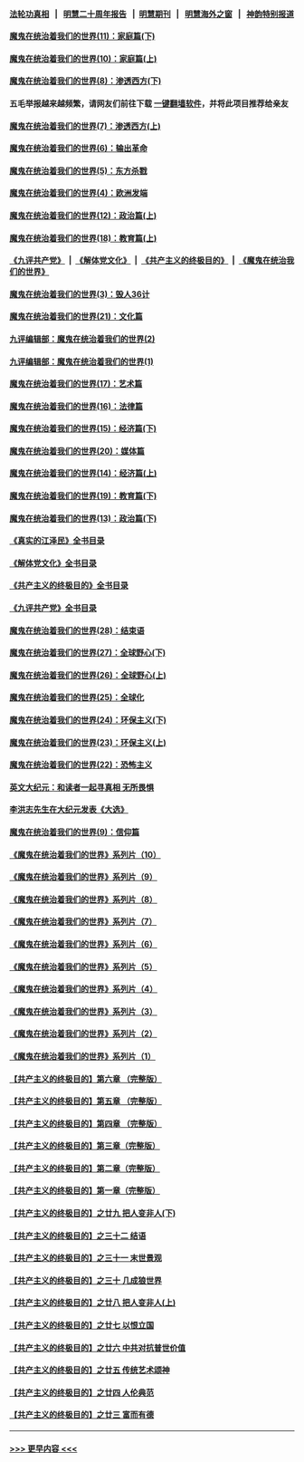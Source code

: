 #### [法轮功真相](https://github.com/gfw-breaker/truth/blob/master/README.md?t=0) &nbsp;&nbsp;|&nbsp;&nbsp; [明慧二十周年报告](https://github.com/gfw-breaker/mh-reports/blob/master/README.md?t=0) &nbsp;&nbsp;|&nbsp;&nbsp;[明慧期刊](https://github.com/gfw-breaker/mh-qikan) &nbsp;&nbsp;|&nbsp;&nbsp; [明慧海外之窗](https://github.com/gfw-breaker/mh-news/blob/master/README.md?t=0) &nbsp;&nbsp;|&nbsp;&nbsp; [神韵特别报道](https://github.com/gfw-breaker/mh-news/blob/master/shenyun.md?t=0)
#### [魔鬼在统治着我们的世界(11)：家庭篇(下)](../pages/nsc422/n10440961.md?t=12180501) 
#### [魔鬼在统治着我们的世界(10)：家庭篇(上)](../pages/nsc422/n10435448.md?t=12180501) 
#### [魔鬼在统治着我们的世界(8)：渗透西方(下)](../pages/nsc422/n10429603.md?t=12180501) 
#### 五毛举报越来越频繁，请网友们前往下载 [一键翻墙软件](https://github.com/gfw-breaker/ssr-accounts)，并将此项目推荐给亲友
#### [魔鬼在统治着我们的世界(7)：渗透西方(上)](../pages/nsc422/n10426013.md?t=12180501) 
#### [魔鬼在统治着我们的世界(6)：输出革命](../pages/nsc422/n10421536.md?t=12180501) 
#### [魔鬼在统治着我们的世界(5)：东方杀戮](../pages/nsc422/n10417707.md?t=12180501) 
#### [魔鬼在统治着我们的世界(4)：欧洲发端](../pages/nsc422/n10414890.md?t=12180501) 
#### [魔鬼在统治着我们的世界(12)：政治篇(上)](../pages/nsc422/n10444576.md?t=12180501) 
#### [魔鬼在统治着我们的世界(18)：教育篇(上)](../pages/nsc422/n10526970.md?t=12180501) 
#### [《九评共产党》](https://github.com/begood0513/9ping.md/blob/master/README.md) &nbsp;|&nbsp; [《解体党文化》](../../../../jtdwh.md/blob/master/README.md)  &nbsp;|&nbsp; [《共产主义的终极目的》](../../../../gczydzjmd.md/blob/master/README.md) &nbsp;|&nbsp; [《魔鬼在统治我们的世界》](../../../../mgztzwmdsj.md/blob/master/README.md) 
#### [魔鬼在统治着我们的世界(3)：毁人36计](../pages/nsc422/n10411583.md?t=12180501) 
#### [魔鬼在统治着我们的世界(21)：文化篇](../pages/nsc422/n10597706.md?t=12180501) 
#### [九评编辑部：魔鬼在统治着我们的世界(2)](../pages/nsc422/n10410036.md?t=12180501) 
#### [九评编辑部：魔鬼在统治着我们的世界(1)](../pages/nsc422/n10406825.md?t=12180501) 
#### [魔鬼在统治着我们的世界(17)：艺术篇](../pages/nsc422/n10499093.md?t=12180501) 
#### [魔鬼在统治着我们的世界(16)：法律篇](../pages/nsc422/n10485969.md?t=12180501) 
#### [魔鬼在统治着我们的世界(15)：经济篇(下)](../pages/nsc422/n10469975.md?t=12180501) 
#### [魔鬼在统治着我们的世界(20)：媒体篇](../pages/nsc422/n10586579.md?t=12180501) 
#### [魔鬼在统治着我们的世界(14)：经济篇(上)](../pages/nsc422/n10457370.md?t=12180501) 
#### [魔鬼在统治着我们的世界(19)：教育篇(下)](../pages/nsc422/n10564808.md?t=12180501) 
#### [魔鬼在统治着我们的世界(13)：政治篇(下)](../pages/nsc422/n10448270.md?t=12180501) 
#### [《真实的江泽民》全书目录](../pages/nsc422/n13721399.md?t=12180501) 
#### [《解体党文化》全书目录](../pages/nsc422/n13721157.md?t=12180501) 
#### [《共产主义的终极目的》全书目录](../pages/nsc422/n13721048.md?t=12180501) 
#### [《九评共产党》全书目录](../pages/nsc422/n13708085.md?t=12180501) 
#### [魔鬼在统治着我们的世界(28)：结束语](../pages/nsc422/n10936246.md?t=12180501) 
#### [魔鬼在统治着我们的世界(27)：全球野心(下)](../pages/nsc422/n10928319.md?t=12180501) 
#### [魔鬼在统治着我们的世界(26)：全球野心(上)](../pages/nsc422/n10900318.md?t=12180501) 
#### [魔鬼在统治着我们的世界(25)：全球化](../pages/nsc422/n10788205.md?t=12180501) 
#### [魔鬼在统治着我们的世界(24)：环保主义(下)](../pages/nsc422/n10695307.md?t=12180501) 
#### [魔鬼在统治着我们的世界(23)：环保主义(上)](../pages/nsc422/n10688613.md?t=12180501) 
#### [魔鬼在统治着我们的世界(22)：恐怖主义](../pages/nsc422/n10614727.md?t=12180501) 
#### [英文大纪元：和读者一起寻真相 无所畏惧](../pages/nsc422/n12542027.md?t=12180501) 
#### [李洪志先生在大纪元发表《大选》](../pages/nsc422/n12534746.md?t=12180501) 
#### [魔鬼在统治着我们的世界(9)：信仰篇](../pages/nsc422/n10432159.md?t=12180501) 
#### [《魔鬼在统治着我们的世界》系列片（10）](../pages/nsc422/n12292670.md?t=12180501) 
#### [《魔鬼在统治着我们的世界》系列片（9）](../pages/nsc422/n12290859.md?t=12180501) 
#### [《魔鬼在统治着我们的世界》系列片（8）](../pages/nsc422/n12287445.md?t=12180501) 
#### [《魔鬼在统治着我们的世界》系列片（7）](../pages/nsc422/n12283425.md?t=12180501) 
#### [《魔鬼在统治着我们的世界》系列片（6）](../pages/nsc422/n12282314.md?t=12180501) 
#### [《魔鬼在统治着我们的世界》系列片（5）](../pages/nsc422/n12281419.md?t=12180501) 
#### [《魔鬼在统治着我们的世界》系列片（4）](../pages/nsc422/n12274024.md?t=12180501) 
#### [《魔鬼在统治着我们的世界》系列片（3）](../pages/nsc422/n12271322.md?t=12180501) 
#### [《魔鬼在统治着我们的世界》系列片（2）](../pages/nsc422/n12269049.md?t=12180501) 
#### [《魔鬼在统治着我们的世界》系列片（1）](../pages/nsc422/n12267575.md?t=12180501) 
#### [【共产主义的终极目的】第六章 （完整版）](../pages/nsc422/n11428913.md?t=12180501) 
#### [【共产主义的终极目的】第五章 （完整版）](../pages/nsc422/n11428912.md?t=12180501) 
#### [【共产主义的终极目的】第四章 （完整版）](../pages/nsc422/n11428907.md?t=12180501) 
#### [【共产主义的终极目的】第三章（完整版）](../pages/nsc422/n11428848.md?t=12180501) 
#### [【共产主义的终极目的】第二章（完整版）](../pages/nsc422/n11428831.md?t=12180501) 
#### [【共产主义的终极目的】第一章（完整版）](../pages/nsc422/n11417651.md?t=12180501) 
#### [【共产主义的终极目的】之廿九 把人变非人(下)](../pages/nsc422/n11344140.md?t=12180501) 
#### [【共产主义的终极目的】之三十二 结语](../pages/nsc422/n11360535.md?t=12180501) 
#### [【共产主义的终极目的】之三十一 末世景观](../pages/nsc422/n11351129.md?t=12180501) 
#### [【共产主义的终极目的】之三十 几成狼世界](../pages/nsc422/n11348280.md?t=12180501) 
#### [【共产主义的终极目的】之廿八 把人变非人(上)](../pages/nsc422/n11340492.md?t=12180501) 
#### [【共产主义的终极目的】之廿七 以恨立国](../pages/nsc422/n11336944.md?t=12180501) 
#### [【共产主义的终极目的】之廿六 中共对抗普世价值](../pages/nsc422/n11324785.md?t=12180501) 
#### [【共产主义的终极目的】之廿五 传统艺术颂神](../pages/nsc422/n11296396.md?t=12180501) 
#### [【共产主义的终极目的】之廿四 人伦典范](../pages/nsc422/n11296397.md?t=12180501) 
#### [【共产主义的终极目的】之廿三 富而有德](../pages/nsc422/n11283598.md?t=12180501) 

----
#### [ >>> 更早内容 <<< ](../indexes/nsc422-earlier.md)
